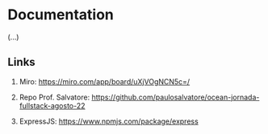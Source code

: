# Documentation

(...)

## Links

1. Miro: https://miro.com/app/board/uXjVOgNCN5c=/

2. Repo Prof. Salvatore: https://github.com/paulosalvatore/ocean-jornada-fullstack-agosto-22

3. ExpressJS: https://www.npmjs.com/package/express